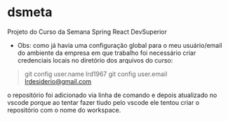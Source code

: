 # dsmeta
Projeto do Curso da Semana Spring React DevSuperior

- Obs: como já havia uma configuração global para o meu usuário/email do ambiente da empresa em que trabalho
foi necessário criar credenciais locais no diretório dos arquivos do curso:
> git config  user.name lrd1967
> git config user.email lrdesiderio@gmail.com

o repositório foi adicionado via linha de comando e depois atualizado no vscode porque ao tentar fazer tiudo pelo vscode
ele tentou criar o repositório com o nome do workspace.
